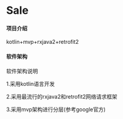 # Sale

#### 项目介绍
kotlin+mvp+rxjava2+retrofit2

#### 软件架构
软件架构说明

1.采用kotlin语言开发

2.采用最流行的rxjava2和retrofit2网络请求框架

3.采用mvp架构进行分层(参考google官方)
